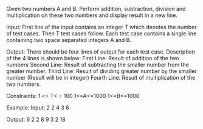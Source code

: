 Given two numbers A and B. Perform addition, subtraction, division and multiplication on these two numbers and display result in a new line.

Input: First line of the input contains an integer T which denotes the number of test cases. Then T test cases follow.  Each test case contains a single line containing two space separated integers A and B. 

Output: There should be four lines of output for each test case. Description of the 4 lines is shown below:
First Line:  Result of addition of the two numbers
Second Line: Result of subtracting the smaller number from the greater number.
Third Line: Result of dividing greater number by the smaller number (Result will be in integer)
Fourth Line: Result of multiplication of the two numbers. 

Constraints:
1 <= T< = 100
1<=A<=1000
1<=B<=1000

Example:
Input:
2
2 4
3 6

Output:
6
2
2
8
9
3
2
18